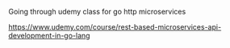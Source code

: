 Going through udemy class for go http microservices

https://www.udemy.com/course/rest-based-microservices-api-development-in-go-lang